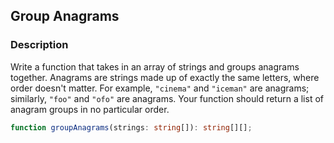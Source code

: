 ## Group Anagrams

### Description

Write a function that takes in an array of strings and groups anagrams together.
Anagrams are strings made up of exactly the same letters, where order doesn't matter. For example, `"cinema"` and `"iceman"` are anagrams; similarly, `"foo"` and `"ofo"` are anagrams.
Your function should return a list of anagram groups in no particular order.

```typescript
function groupAnagrams(strings: string[]): string[][];
```
